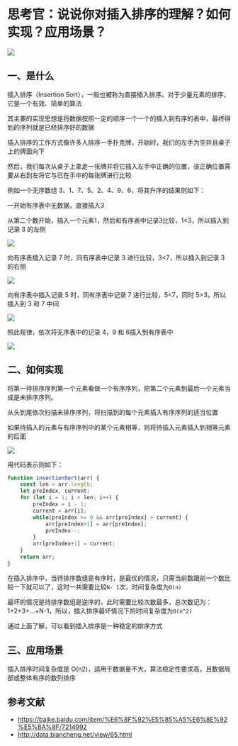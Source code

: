 # 思考官：说说你对插入排序的理解？如何实现？应用场景？

 ![](https://static.vue-js.com/912adc10-267f-11ec-a752-75723a64e8f5.png)



## 一、是什么

插入排序（Insertion Sort），一般也被称为直接插入排序。对于少量元素的排序，它是一个有效、简单的算法

其主要的实现思想是将数据按照一定的顺序一个一个的插入到有序的表中，最终得到的序列就是已经排序好的数据

插入排序的工作方式像许多人排序一手扑克牌，开始时，我们的左手为空并且桌子上的牌面向下

然后，我们每次从桌子上拿走一张牌并将它插入左手中正确的位置，该正确位置需要从右到左将它与已在手中的每张牌进行比较

例如一个无序数组 3、1、7、5、2、4、9、6，将其升序的结果则如下：

一开始有序表中无数据，直接插入3

从第二个数开始，插入一个元素1，然后和有序表中记录3比较，1<3，所以插入到记录 3 的左侧

 ![](https://static.vue-js.com/9d24f5f0-267f-11ec-a752-75723a64e8f5.png)

向有序表插入记录 7 时，同有序表中记录 3 进行比较，3<7，所以插入到记录 3 的右侧

 ![](https://static.vue-js.com/a6a954e0-267f-11ec-8e64-91fdec0f05a1.png)

向有序表中插入记录 5 时，同有序表中记录 7 进行比较，5<7，同时 5>3，所以插入到 3 和 7 中间

 ![](https://static.vue-js.com/b1981940-267f-11ec-8e64-91fdec0f05a1.png)

照此规律，依次将无序表中的记录 4，9 和 6插入到有序表中

 ![](https://static.vue-js.com/bc2ed290-267f-11ec-a752-75723a64e8f5.png)

## 二、如何实现

将第一待排序序列第一个元素看做一个有序序列，把第二个元素到最后一个元素当成是未排序序列。

从头到尾依次扫描未排序序列，将扫描到的每个元素插入有序序列的适当位置

如果待插入的元素与有序序列中的某个元素相等，则将待插入元素插入到相等元素的后面

![](https://www.runoob.com/wp-content/uploads/2019/03/insertionSort.gif)

用代码表示则如下：

```js
function insertionSort(arr) {
    const len = arr.length;
    let preIndex, current;
    for (let i = 1; i < len; i++) {
        preIndex = i - 1;
        current = arr[i];
        while(preIndex >= 0 && arr[preIndex] > current) {
            arr[preIndex+1] = arr[preIndex];
            preIndex--;
        }
        arr[preIndex+1] = current;
    }
    return arr;
}
```

在插入排序中，当待排序数组是有序时，是最优的情况，只需当前数跟前一个数比较一下就可以了，这时一共需要比较`N- 1`次，时间复杂度为`O(n)`

最坏的情况是待排序数组是逆序的，此时需要比较次数最多，总次数记为：1+2+3+…+N-1，所以，插入排序最坏情况下的时间复杂度为`O(n^2)`

通过上面了解，可以看到插入排序是一种稳定的排序方式



## 三、应用场景

插入排序时间复杂度是 O(n2)，适用于数据量不大，算法稳定性要求高，且数据局部或整体有序的数列排序

## 参考文献

- https://baike.baidu.com/item/%E6%8F%92%E5%85%A5%E6%8E%92%E5%BA%8F/7214992
- http://data.biancheng.net/view/65.html
